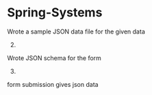 # Spring-Systems
Wrote a sample JSON data file for the given data

2)
Wrote JSON schema for the form

3)
form submission gives json data
